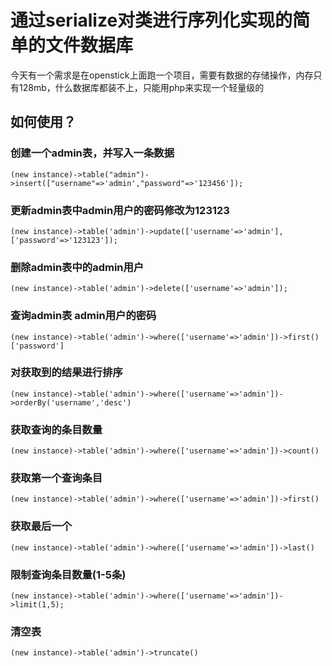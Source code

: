 # 通过serialize对类进行序列化实现的简单的文件数据库
今天有一个需求是在openstick上面跑一个项目，需要有数据的存储操作，内存只有128mb，什么数据库都装不上，只能用php来实现一个轻量级的

## 如何使用？

### 创建一个admin表，并写入一条数据
```
(new instance)->table("admin")->insert(["username"=>'admin',"password"=>'123456']);
```

### 更新admin表中admin用户的密码修改为123123
```
(new instance)->table('admin')->update(['username'=>'admin'],['password'=>'123123']);
```

### 删除admin表中的admin用户
```
(new instance)->table('admin')->delete(['username'=>'admin']);
```

### 查询admin表 admin用户的密码
```
(new instance)->table('admin')->where(['username'=>'admin'])->first()['password']
```

### 对获取到的结果进行排序
```
(new instance)->table('admin')->where(['username'=>'admin'])->orderBy('username','desc')
```

### 获取查询的条目数量
```
(new instance)->table('admin')->where(['username'=>'admin'])->count()
```

### 获取第一个查询条目

```
(new instance)->table('admin')->where(['username'=>'admin'])->first()
```

### 获取最后一个

```
(new instance)->table('admin')->where(['username'=>'admin'])->last()
```

### 限制查询条目数量(1-5条)

```
(new instance)->table('admin')->where(['username'=>'admin'])->limit(1,5);
```
### 清空表

```
(new instance)->table('admin')->truncate()
```


